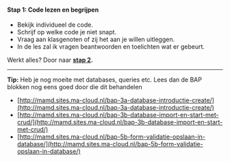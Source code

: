 #### Stap 1: Code lezen en begrijpen

- Bekijk individueel de code.
- Schrijf op welke code je niet snapt.
- Vraag aan klasgenoten of zij het aan je willen uitleggen.
- In de les zal ik vragen beantwoorden en toelichten wat er gebeurt.

Werkt alles? Door naar **[stap 2](Stap2.md).**

---

**Tip:** Heb je nog moeite met databases, queries etc. Lees dan de BAP blokken nog eens goed door die dit behandelen
  
* [http://mamd.sites.ma-cloud.nl/bap-3a-database-introductie-create/](http://mamd.sites.ma-cloud.nl/bap-3a-database-introductie-create/)
* [http://mamd.sites.ma-cloud.nl/bap-3b-database-import-en-start-met-crud/](http://mamd.sites.ma-cloud.nl/bap-3b-database-import-en-start-met-crud/)
* [http://mamd.sites.ma-cloud.nl/bap-5b-form-validatie-opslaan-in-database/](http://mamd.sites.ma-cloud.nl/bap-5b-form-validatie-opslaan-in-database/)
